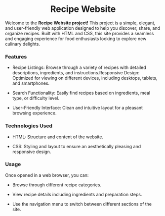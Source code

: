 <h1 align="center">Recipe Website</h1>

Welcome to the <b>Recipe Website project!</b> This project is a simple, elegant, and user-friendly web application designed to help you discover, share, and organize recipes. Built with HTML and CSS, this site provides a seamless and engaging experience for food enthusiasts looking to explore new culinary delights.

<h3>Features</h3>

* Recipe Listings: Browse through a variety of recipes with detailed descriptions, ingredients, and instructions.Responsive Design: Optimized for viewing on different devices, including desktops, tablets, and smartphones.
                  
* Search Functionality: Easily find recipes based on ingredients, meal type, or difficulty level.

* User-Friendly Interface: Clean and intuitive layout for a pleasant browsing experience.

<h3>Technologies Used</h3>

* HTML: Structure and content of the website.

* CSS: Styling and layout to ensure an aesthetically pleasing and responsive design.

<h3>Usage</h3>

Once opened in a web browser, you can:

* Browse through different recipe categories.

* View recipe details including ingredients and preparation steps.

* Use the navigation menu to switch between different sections of the site.
